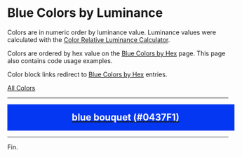 <!--suppress HtmlUnknownTarget -->
<style>
  div.color-block {
    text-align: center;
  }

  .color-block {
    width: 100%;
    margin: 0;
    padding: 0.5em;
  }

  .black-pass {
    color: black;
  }

  .white-pass {
    color: white;
  }
</style>

# Blue Colors by Luminance

Colors are in numeric order by luminance value. Luminance values were calculated with the
<a href="https://contrastchecker.online/color-relative-luminance-calculator" target="_blank" rel="noopener noreferrer">Color Relative Luminance Calculator</a>.

Colors are ordered by hex value on the [Blue Colors by Hex](./blue-colors-by-hex.md) page.
This page also contains code usage examples.

Color block links redirect to [Blue Colors by Hex](./blue-colors-by-hex.md) entries.

[All Colors](../all-colors.md)

----

<!-- luminance: 0.091090623 -->
<div class="color-block" style="background: #0437F1;">
  <a href="./blue-colors.html#blue-bouquet-0437f1">
    <h2 class="color-block white-pass">blue bouquet (#0437F1)</h2>
  </a>
</div>

----

Fin.
